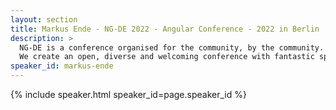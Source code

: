 ```yaml
---
layout: section
title: Markus Ende - NG-DE 2022 - Angular Conference - 2022 in Berlin
description: >
  NG-DE is a conference organised for the community, by the community.
  We create an open, diverse and welcoming conference with fantastic speakers and a warm and friendly environment. 
speaker_id: markus-ende
---
```


{% include speaker.html speaker_id=page.speaker_id %}
